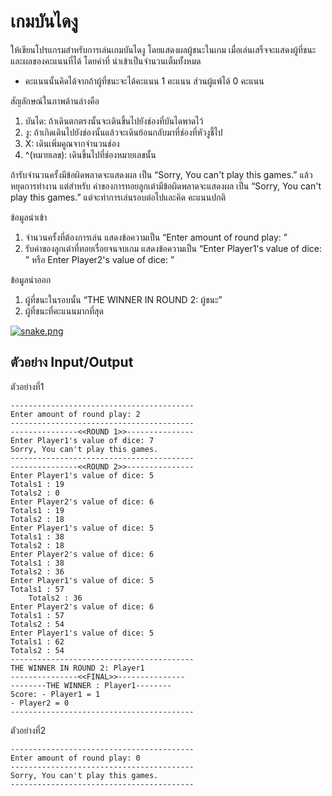 # เกมบันไดงู
ให้เขียนโปรแกรมสำหรับการเล่นเกมบันไดงู โดยแสดงผลผู้ชนะในเกม เมื่อเล่นเสร็จจะแสดงผู้ที่ชนะและผลของคะแนนที่ได้ โดยค่าที่
นำเข้าเป็นจำนวนเต็มทั้งหมด

-   คะแนนนั้นคิดได้จากถ้าผู้ที่ชนะจะได้คะแนน 1 คะแนน ส่วนผู้แพ้ได้ 0 คะแนน

สัญลักษณ์ในภาพด้านล่างคือ
1. บันได: ถ้าเดินตกตรงนั้นจะเดินขึ้นไปยังช่องที่บันไดพาดไว้
2. งู:  ถ้าเกิดเดินไปยังช่องนั้นแล้วจะเดินย้อนกลับมาที่ช่องที่หัวงูชี้ไป
3. X: เดินเพิ่มคูณจากจำนวนช่อง
4. ^(หมายเลข): เดินขึ้นไปที่ช่องหมายเลขนั้น


ถ้ารับจำนวนครั้งมีข้อผิดพลาดจะแสดงผล เป็น “Sorry, You can't play this games.” แล้วหยุดการทำงาน แต่สำหรับ
ค่าของการทอยลูกเต๋ามีข้อผิดพลาดจะแสดงผล เป็น “Sorry, You can't play this games.” แต่จะทำการเล่นรอบต่อไปและคิด
คะแนนปกติ

ข้อมูลนำเข้า
1. จำนวนครั้งที่ต้องการเล่น แสดงข้อความเป็น “Enter amount of round play: ”
2. รับค่าของลูกเต๋าที่ทอยเรื่อยจนจบเกม แสดงข้อความเป็น “Enter Player1's value of dice: ” หรือ Enter
Player2's value of dice: ”

ข้อมูลนำออก
1. ผู้ที่ชนะในรอบนั้น “THE WINNER IN ROUND 2: ผู้ชนะ”
2. ผู้ที่ชนะที่คะแนนมากที่สุด

[![snake.png](http://upload.sodazaa.com/images/2018/02/24/snake.png)](http://upload.sodazaa.com/image/WfiFJ)

## ตัวอย่าง Input/Output

ตัวอย่างที่1

    -----------------------------------------
    Enter amount of round play: 2
    -----------------------------------------
    ---------------<<ROUND 1>>---------------
    Enter Player1's value of dice: 7
    Sorry, You can't play this games.
    -----------------------------------------
    ---------------<<ROUND 2>>---------------
    Enter Player1's value of dice: 5
    Totals1 : 19
    Totals2 : 0
    Enter Player2's value of dice: 6
    Totals1 : 19
    Totals2 : 18
    Enter Player1's value of dice: 5
    Totals1 : 38
    Totals2 : 18
    Enter Player2's value of dice: 6
    Totals1 : 38
    Totals2 : 36
    Enter Player1's value of dice: 5
    Totals1 : 57
        Totals2 : 36
    Enter Player2's value of dice: 6
    Totals1 : 57
    Totals2 : 54
    Enter Player1's value of dice: 5
    Totals1 : 62
    Totals2 : 54
    -----------------------------------------
    THE WINNER IN ROUND 2: Player1
    ---------------<<FINAL>>---------------
    --------THE WINNER : Player1--------
    Score: - Player1 = 1
    - Player2 = 0
    -----------------------------------------

ตัวอย่างที่2

    -----------------------------------------    
    Enter amount of round play: 0
    -----------------------------------------
    Sorry, You can't play this games.
    -----------------------------------------
